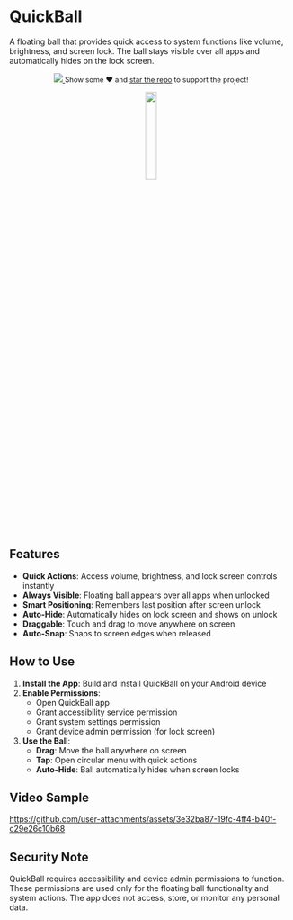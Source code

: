 # QuickBall

A floating ball that provides quick access to system functions like volume, brightness, and screen lock. The ball stays visible over all apps and automatically hides on the lock screen.

<p align="center">
   <a href="https://github.com/chayanforyou/QuickBall" align="center">
     <img src="https://github.com/user-attachments/assets/a6228dcc-7b5a-428d-8582-ead8c2e95fea">
   </a>
   <span style="font-size: 0.9em"> Show some ❤️ and <a href="https://github.com/chayanforyou/QuickBall">star the repo</a> to support the project!</span>
</p>

<p align="center">
   <a href="https://play.google.com/store/apps/details?id=io.github.chayanforyou.quickball" align="center">
       <img src="https://upload.wikimedia.org/wikipedia/commons/thumb/7/78/Google_Play_Store_badge_EN.svg/2560px-Google_Play_Store_badge_EN.svg.png" width="20%" height="20%" />
   </a>
</p>

## Features

- **Quick Actions**: Access volume, brightness, and lock screen controls instantly
- **Always Visible**: Floating ball appears over all apps when unlocked
- **Smart Positioning**: Remembers last position after screen unlock
- **Auto-Hide**: Automatically hides on lock screen and shows on unlock
- **Draggable**: Touch and drag to move anywhere on screen
- **Auto-Snap**: Snaps to screen edges when released

## How to Use

1. **Install the App**: Build and install QuickBall on your Android device
2. **Enable Permissions**: 
   - Open QuickBall app
   - Grant accessibility service permission
   - Grant system settings permission
   - Grant device admin permission (for lock screen)
3. **Use the Ball**:
   - **Drag**: Move the ball anywhere on screen
   - **Tap**: Open circular menu with quick actions
   - **Auto-Hide**: Ball automatically hides when screen locks

## Video Sample

https://github.com/user-attachments/assets/3e32ba87-19fc-4ff4-b40f-c29e26c10b68

## Security Note

QuickBall requires accessibility and device admin permissions to function. These permissions are used only for the floating ball functionality and system actions. The app does not access, store, or monitor any personal data.

